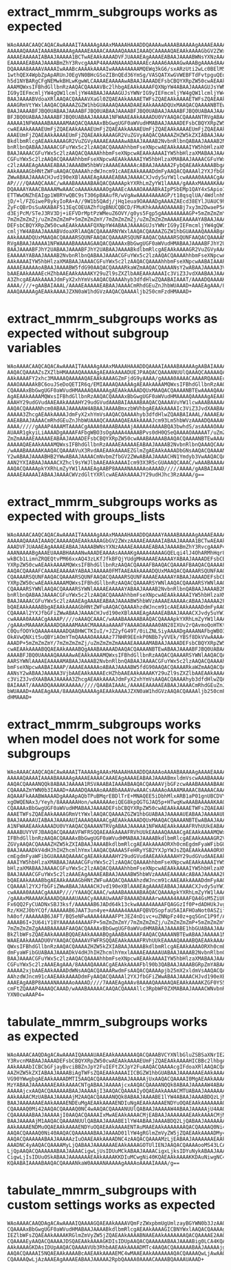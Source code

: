 # extract_mmrm_subgroups works as expected

    WAoAAAACAAQCAQACAwAAAAITAAAAAgAAAxMAAAAHAAADDQAAAAwAAAABAAAAAgAAAAEAAAAC
    AAAAAQAAAAIAAAABAAAAAgAAAAEAAAACAAAAAQAAAAIAAAQCAAAAAQAEAAkAAAAGbGV2ZWxz
    AAAAEAAAAAIABAAJAAAAA1BCTwAEAAkAAAADVFJUAAAEAgAAAAEABAAJAAAABWNsYXNzAAAA
    EAAAAAEABAAJAAAABmZhY3RvcgAAAP4AAAANAAAADAAAAEcAAAA6AAAAGwAAABgAAAAdAAAA
    DQAAAA8AAAAVAAAAIwAAABcAAAAkAAAAIwAAAA4AAAAMQEWq3kG6/sxARzUti2wLc0BElM5E
    1wthQEX4WpbZpApARUnJ0EgVN0BHcGSoZIBnQEd36YmSg/VASQATXwGVWEBFTdFvtpguQEdl
    h5d1NYBARgCFgNEMwkBHLwKgwWLCAAAAEAAAAAwABAAJAAAADEFsbCBQYXRpZW50cwAEAAkA
    AAAMQWxsIFBhdGllbnRzAAQACQAAAAVBc2lhbgAEAAkAAAAFQXNpYW4ABAAJAAAAGUJsYWNr
    IG9yIEFmcmljYW4gQW1lcmljYW4ABAAJAAAAGUJsYWNrIG9yIEFmcmljYW4gQW1lcmljYW4A
    BAAJAAAABVdoaXRlAAQACQAAAAVXaGl0ZQAEAAkAAAAETWFsZQAEAAkAAAAETWFsZQAEAAkA
    AAAGRmVtYWxlAAQACQAAAAZGZW1hbGUAAAAQAAAADAAEAAkAAAADQUxMAAQACQAAAANBTEwA
    BAAJAAAABFJBQ0UABAAJAAAABFJBQ0UABAAJAAAABFJBQ0UABAAJAAAABFJBQ0UABAAJAAAA
    BFJBQ0UABAAJAAAABFJBQ0UABAAJAAAAA1NFWAAEAAkAAAADU0VYAAQACQAAAANTRVgABAAJ
    AAAAA1NFWAAAABAAAAAMAAQACQAAAAxBbGwgUGF0aWVudHMABAAJAAAADEFsbCBQYXRpZW50
    cwAEAAkAAAAEUmFjZQAEAAkAAAAEUmFjZQAEAAkAAAAEUmFjZQAEAAkAAAAEUmFjZQAEAAkA
    AAAEUmFjZQAEAAkAAAAEUmFjZQAEAAkAAAAGR2VuZGVyAAQACQAAAAZHZW5kZXIABAAJAAAA
    BkdlbmRlcgAEAAkAAAAGR2VuZGVyAAAAEAAAAAwABAAJAAAAB2NvbnRlbnQABAAJAAAAB2Nv
    bnRlbnQABAAJAAAACGFuYWx5c2lzAAQACQAAAAhhbmFseXNpcwAEAAkAAAAIYW5hbHlzaXMA
    BAAJAAAACGFuYWx5c2lzAAQACQAAAAhhbmFseXNpcwAEAAkAAAAIYW5hbHlzaXMABAAJAAAA
    CGFuYWx5c2lzAAQACQAAAAhhbmFseXNpcwAEAAkAAAAIYW5hbHlzaXMABAAJAAAACGFuYWx5
    c2lzAAAEAgAAAAEABAAJAAAABW5hbWVzAAAAEAAAAAcABAAJAAAAA2FybQAEAAkAAAABbgAE
    AAkAAAAGbHNtZWFuAAQACQAAAAhzdWJncm91cAAEAAkAAAADdmFyAAQACQAAAAl2YXJfbGFi
    ZWwABAAJAAAACHJvd190eXBlAAAEAgAAAAEABAAJAAAACXJvdy5uYW1lcwAAAA0AAAACgAAA
    AP////QAAAQCAAAC/wAAABAAAAABAAQACQAAAApkYXRhLmZyYW1lAAAA/gAAAxMAAAAKAAAA
    DQAAAAYAAACBAAAAMwAAACoAAAAkAAAAOgAAAEcAAAAOAAAABkAIpPSbEMp1QAY4xSApio1A
    ETTWwONZhEAIgp1W8RYwQBC9sT306pBAAufR/wVgAwAAAA4AAAAGP/t18qsqlUA/4WdlnhNJ
    jD/+l/FZGiweP8ykyIoRA+A//9W1b5QAdj/jHq1eua9OAAAADgAAAAZAEcd38EYlJUAUC9hs
    ZyFcQBrDsSuAKABAF513EqCOEUAZhfUgBNUCQBCD/FMuKhkAAAAOAAAABj7xy3m2DwaeP5As
    d3EjPcM/STeJ3RV3Dj+iEFVDrMptPzWMeuZ6OVY/g0ys5Fgp5gAAAA4AAAAGP+5mZmZmZmY/
    7mZmZmZmZj/uZmZmZmZmP+5mZmZmZmY/7mZmZmZmZj/uZmZmZmZmAAAAEAAAAAYABAAJAAAA
    DEFsbCBQYXRpZW50cwAEAAkAAAAFQXNpYW4ABAAJAAAAGUJsYWNrIG9yIEFmcmljYW4gQW1l
    cmljYW4ABAAJAAAABVdoaXRlAAQACQAAAARNYWxlAAQACQAAAAZGZW1hbGUAAAAQAAAABgAE
    AAkAAAADQUxMAAQACQAAAARSQUNFAAQACQAAAARSQUNFAAQACQAAAARSQUNFAAQACQAAAANT
    RVgABAAJAAAAA1NFWAAAABAAAAAGAAQACQAAAAxBbGwgUGF0aWVudHMABAAJAAAABFJhY2UA
    BAAJAAAABFJhY2UABAAJAAAABFJhY2UABAAJAAAABkdlbmRlcgAEAAkAAAAGR2VuZGVyAAAA
    EAAAAAYABAAJAAAAB2NvbnRlbnQABAAJAAAACGFuYWx5c2lzAAQACQAAAAhhbmFseXNpcwAE
    AAkAAAAIYW5hbHlzaXMABAAJAAAACGFuYWx5c2lzAAQACQAAAAhhbmFseXNpcwAABAIAAAP/
    AAAAEAAAAAoABAAJAAAABW5fdG90AAQACQAAAARkaWZmAAQACQAAAANsY2wABAAJAAAAA3Vj
    bAAEAAkAAAAEcHZhbAAEAAkAAAAKY29uZl9sZXZlbAAEAAkAAAAIc3ViZ3JvdXAABAAJAAAA
    A3ZhcgAEAAkAAAAJdmFyX2xhYmVsAAQACQAAAAhyb3dfdHlwZQAABAIAAAT/AAAADQAAAAKA
    AAAA////+gAABAIAAAL/AAAAEAAAAAEABAAJAAAACmRhdGEuZnJhbWUAAAD+AAAEAgAAA/8A
    AAAQAAAAAgAEAAkAAAAJZXN0aW1hdGVzAAQACQAAAAljb250cmFzdHMAAAD+

# extract_mmrm_subgroups works as expected without subgroup variables

    WAoAAAACAAQCAQACAwAAAAITAAAAAgAAAxMAAAAHAAADDQAAAAIAAAABAAAAAgAABAIAAAAB
    AAQACQAAAAZsZXZlbHMAAAAQAAAAAgAEAAkAAAADUEJPAAQACQAAAANUUlQAAAQCAAAAAQAE
    AAkAAAAFY2xhc3MAAAAQAAAAAQAEAAkAAAAGZmFjdG9yAAAA/gAAAA0AAAACAAAARQAAAEcA
    AAAOAAAAAkBC6ouJSeDoQETIR6q/EMIAAAAQAAAAAgAEAAkAAAAMQWxsIFBhdGllbnRzAAQA
    CQAAAAxBbGwgUGF0aWVudHMAAAAQAAAAAgAEAAkAAAADQUxMAAQACQAAAANBTEwAAAAQAAAA
    AgAEAAkAAAAMQWxsIFBhdGllbnRzAAQACQAAAAxBbGwgUGF0aWVudHMAAAAQAAAAAgAEAAkA
    AAAHY29udGVudAAEAAkAAAAHY29udGVudAAABAIAAAABAAQACQAAAAVuYW1lcwAAABAAAAAH
    AAQACQAAAANhcm0ABAAJAAAAAW4ABAAJAAAABmxzbWVhbgAEAAkAAAAIc3ViZ3JvdXAABAAJ
    AAAAA3ZhcgAEAAkAAAAJdmFyX2xhYmVsAAQACQAAAAhyb3dfdHlwZQAABAIAAAL/AAAAEAAA
    AAEABAAJAAAACmRhdGEuZnJhbWUAAAQCAAAAAQAEAAkAAAAJcm93Lm5hbWVzAAAADQAAAAKA
    AAAA/////gAAAP4AAAMTAAAACgAAAA0AAAABAAAAjAAAAA4AAAABQA3bwhdS/asAAAAOAAAA
    AUAAR1gkyiLiAAAADgAAAAFAFbgWBO3sOgAAAA4AAAABPvs0dH0QSeQAAAAOAAAAAT/uZmZm
    ZmZmAAAAEAAAAAEABAAJAAAADEFsbCBQYXRpZW50cwAAABAAAAABAAQACQAAAANBTEwAAAAQ
    AAAAAQAEAAkAAAAMQWxsIFBhdGllbnRzAAAAEAAAAAEABAAJAAAAB2NvbnRlbnQAAAQCAAAD
    /wAAABAAAAAKAAQACQAAAAVuX3RvdAAEAAkAAAAEZGlmZgAEAAkAAAADbGNsAAQACQAAAAN1
    Y2wABAAJAAAABHB2YWwABAAJAAAACmNvbmZfbGV2ZWwABAAJAAAACHN1Ymdyb3VwAAQACQAA
    AAN2YXIABAAJAAAACXZhcl9sYWJlbAAEAAkAAAAIcm93X3R5cGUAAAQCAAAC/wAAABAAAAAB
    AAQACQAAAApkYXRhLmZyYW1lAAAEAgAABP8AAAANAAAAAoAAAAD/////AAAA/gAABAIAAAP/
    AAAAEAAAAAIABAAJAAAACWVzdGltYXRlcwAEAAkAAAAJY29udHJhc3RzAAAA/g==

# extract_mmrm_subgroups works as expected with groups_lists

    WAoAAAACAAQCAQACAwAAAAITAAAAAgAAAxMAAAAHAAADDQAAAAYAAAABAAAAAgAAAAEAAAAC
    AAAAAQAAAAIAAAQCAAAAAQAEAAkAAAAGbGV2ZWxzAAAAEAAAAAIABAAJAAAAA1BCTwAEAAkA
    AAADVFJUAAAEAgAAAAEABAAJAAAABWNsYXNzAAAAEAAAAAEABAAJAAAABmZhY3RvcgAAAP4A
    AAANAAAABgAAAEUAAABHAAAANwAAADEAAAAsAAAAKgAAAA4AAAAGQELqi4lJ4OhARMhHqr8Q
    wkBCb1LimnZRQEQtvPM66xxAQ43zLKfJfkBFQjYUdgMHAAAAEAAAAAYABAAJAAAADEFsbCBQ
    YXRpZW50cwAEAAkAAAAMQWxsIFBhdGllbnRzAAQACQAAAAFBAAQACQAAAAFBAAQACQAAAAFC
    AAQACQAAAAFCAAAAEAAAAAYABAAJAAAAA0FMTAAEAAkAAAADQUxMAAQACQAAAARSQUNFAAQA
    CQAAAARSQUNFAAQACQAAAARSQUNFAAQACQAAAARSQUNFAAAAEAAAAAYABAAJAAAADEFsbCBQ
    YXRpZW50cwAEAAkAAAAMQWxsIFBhdGllbnRzAAQACQAAAARSYWNlAAQACQAAAARSYWNlAAQA
    CQAAAARSYWNlAAQACQAAAARSYWNlAAAAEAAAAAYABAAJAAAAB2NvbnRlbnQABAAJAAAAB2Nv
    bnRlbnQABAAJAAAACGFuYWx5c2lzAAQACQAAAAhhbmFseXNpcwAEAAkAAAAIYW5hbHlzaXMA
    BAAJAAAACGFuYWx5c2lzAAAEAgAAAAEABAAJAAAABW5hbWVzAAAAEAAAAAcABAAJAAAAA2Fy
    bQAEAAkAAAABbgAEAAkAAAAGbHNtZWFuAAQACQAAAAhzdWJncm91cAAEAAkAAAADdmFyAAQA
    CQAAAAl2YXJfbGFiZWwABAAJAAAACHJvd190eXBlAAAEAgAAAAEABAAJAAAACXJvdy5uYW1l
    cwAAAA0AAAACgAAAAP////oAAAQCAAAC/wAAABAAAAABAAQACQAAAApkYXRhLmZyYW1lAAAA
    /gAAAxMAAAAKAAAADQAAAAMAAACMAAAAaAAAAFYAAAAOAAAAA0AN28IXUv2rQAvmoQoHTKtA
    C0QufOOYkQAAAA4AAAADQABHWCTKIuI/+JZ2yfG49T/0iLZNLSiyAAAADgAAAANAFbgWBO3s
    OkAVwQNXit5uQBYiAOmYTmQAAAAOAAAAAz77NHR9EEnkP0NBb7yVVEk/YBSf8DkVVwAAAA4A
    AAADP+5mZmZmZmY/7mZmZmZmZj/uZmZmZmZmAAAAEAAAAAMABAAJAAAADEFsbCBQYXRpZW50
    cwAEAAkAAAABQQAEAAkAAAABQgAAABAAAAADAAQACQAAAANBTEwABAAJAAAABFJBQ0UABAAJ
    AAAABFJBQ0UAAAAQAAAAAwAEAAkAAAAMQWxsIFBhdGllbnRzAAQACQAAAARSYWNlAAQACQAA
    AARSYWNlAAAAEAAAAAMABAAJAAAAB2NvbnRlbnQABAAJAAAACGFuYWx5c2lzAAQACQAAAAhh
    bmFseXNpcwAABAIAAAP/AAAAEAAAAAoABAAJAAAABW5fdG90AAQACQAAAARkaWZmAAQACQAA
    AANsY2wABAAJAAAAA3VjbAAEAAkAAAAEcHZhbAAEAAkAAAAKY29uZl9sZXZlbAAEAAkAAAAI
    c3ViZ3JvdXAABAAJAAAAA3ZhcgAEAAkAAAAJdmFyX2xhYmVsAAQACQAAAAhyb3dfdHlwZQAA
    BAIAAAT/AAAADQAAAAKAAAAA/////QAABAIAAAL/AAAAEAAAAAEABAAJAAAACmRhdGEuZnJh
    bWUAAAD+AAAEAgAAA/8AAAAQAAAAAgAEAAkAAAAJZXN0aW1hdGVzAAQACQAAAAljb250cmFz
    dHMAAAD+

# extract_mmrm_subgroups works when model does not work for some subgroups

    WAoAAAACAAQCAQACAwAAAAITAAAAAgAAAxMAAAAHAAADDQAAAAoAAAABAAAAAgAAAAEAAAAC
    AAAAAQAAAAIAAAABAAAAAgAAAAEAAAACAAAEAgAAAAEABAAJAAAABmxldmVscwAAABAAAAAC
    AAQACQAAAANQQk8ABAAJAAAAA1RSVAAABAIAAAABAAQACQAAAAVjbGFzcwAAABAAAAABAAQA
    CQAAAAZmYWN0b3IAAAD+AAAADQAAAAoAAABbAAAAVwAAACsAAAAoAAAAMAAAAC8AAAACAAAA
    AQAAAFkAAABWAAAADgAAAApAQbTPuBMqrEBDlTrE+MNAQEE5iDbhMlxARB1aP01gnUBCDVY3
    xgOWQENAx3/Yeyh/8AAAAAAHon/wAAAAAAeiQEG8kpQGTGJAQ5p+HTwqKwAAABAAAAAKAAQA
    CQAAAAxBbGwgUGF0aWVudHMABAAJAAAADEFsbCBQYXRpZW50cwAEAAkAAAAETWFsZQAEAAkA
    AAAETWFsZQAEAAkAAAAGRmVtYWxlAAQACQAAAAZGZW1hbGUABAAJAAAAAUEABAAJAAAAAUEA
    BAAJAAAAAUIABAAJAAAAAUIAAAAQAAAACgAEAAkAAAADQUxMAAQACQAAAANBTEwABAAJAAAA
    A1NFWAAEAAkAAAADU0VYAAQACQAAAANTRVgABAAJAAAAA1NFWAAEAAkAAAAFRVhUUkEABAAJ
    AAAABUVYVFJBAAQACQAAAAVFWFRSQQAEAAkAAAAFRVhUUkEAAAAQAAAACgAEAAkAAAAMQWxs
    IFBhdGllbnRzAAQACQAAAAxBbGwgUGF0aWVudHMABAAJAAAABkdlbmRlcgAEAAkAAAAGR2Vu
    ZGVyAAQACQAAAAZHZW5kZXIABAAJAAAABkdlbmRlcgAEAAkAAAAORXh0cmEgdmFyaWFibGUA
    BAAJAAAADkV4dHJhIHZhcmlhYmxlAAQACQAAAA5FeHRyYSB2YXJpYWJsZQAEAAkAAAAORXh0
    cmEgdmFyaWFibGUAAAAQAAAACgAEAAkAAAAHY29udGVudAAEAAkAAAAHY29udGVudAAEAAkA
    AAAIYW5hbHlzaXMABAAJAAAACGFuYWx5c2lzAAQACQAAAAhhbmFseXNpcwAEAAkAAAAIYW5h
    bHlzaXMABAAJAAAACGFuYWx5c2lzAAQACQAAAAhhbmFseXNpcwAEAAkAAAAIYW5hbHlzaXMA
    BAAJAAAACGFuYWx5c2lzAAAEAgAAAAEABAAJAAAABW5hbWVzAAAAEAAAAAcABAAJAAAAA2Fy
    bQAEAAkAAAABbgAEAAkAAAAGbHNtZWFuAAQACQAAAAhzdWJncm91cAAEAAkAAAADdmFyAAQA
    CQAAAAl2YXJfbGFiZWwABAAJAAAACHJvd190eXBlAAAEAgAAAAEABAAJAAAACXJvdy5uYW1l
    cwAAAA0AAAACgAAAAP////YAAAQCAAAC/wAAABAAAAABAAQACQAAAApkYXRhLmZyYW1lAAAA
    /gAAAxMAAAAKAAAADQAAAAUAAACyAAAAUwAAAF8AAAADAAAArwAAAA4AAAAFQA4GsM5ZiUFA
    Fx6QQ2FyCUADNxSBJ3ksf/AAAAAAB6JADd64k13ckwAAAA4AAAAFQAGGzIf0P+dADHUkJvgl
    Rz/KHZJ0bYCQf/AAAAAAB6JAAT3un4ye+AAAAA4AAAAFQBVDSopfaU5AIAFHOaNot0ASZift
    hA0of/AAAAAAB6JAFT/BQ5eNFwAAAA4AAAAFPtJEZ4nDivc+uZNNpFz40z+gq5GnC1P9f/AA
    AAAAB6I+2U64iY18YAAAAA4AAAAFP+5mZmZmZmY/7mZmZmZmZj/uZmZmZmZmP+5mZmZmZmY/
    7mZmZmZmZgAAABAAAAAFAAQACQAAAAxBbGwgUGF0aWVudHMABAAJAAAABE1hbGUABAAJAAAA
    BkZlbWFsZQAEAAkAAAABQQAEAAkAAAABQgAAABAAAAAFAAQACQAAAANBTEwABAAJAAAAA1NF
    WAAEAAkAAAADU0VYAAQACQAAAAVFWFRSQQAEAAkAAAAFRVhUUkEAAAAQAAAABQAEAAkAAAAM
    QWxsIFBhdGllbnRzAAQACQAAAAZHZW5kZXIABAAJAAAABkdlbmRlcgAEAAkAAAAORXh0cmEg
    dmFyaWFibGUABAAJAAAADkV4dHJhIHZhcmlhYmxlAAAAEAAAAAUABAAJAAAAB2NvbnRlbnQA
    BAAJAAAACGFuYWx5c2lzAAQACQAAAAhhbmFseXNpcwAEAAkAAAAIYW5hbHlzaXMABAAJAAAA
    CGFuYWx5c2lzAAAEAgAAA/8AAAAQAAAACgAEAAkAAAAFbl90b3QABAAJAAAABGRpZmYABAAJ
    AAAAA2xjbAAEAAkAAAADdWNsAAQACQAAAARwdmFsAAQACQAAAApjb25mX2xldmVsAAQACQAA
    AAhzdWJncm91cAAEAAkAAAADdmFyAAQACQAAAAl2YXJfbGFiZWwABAAJAAAACHJvd190eXBl
    AAAEAgAABP8AAAANAAAAAoAAAAD////7AAAEAgAAAv8AAAAQAAAAAQAEAAkAAAAKZGF0YS5m
    cmFtZQAAAP4AAAQCAAAD/wAAABAAAAACAAQACQAAAAllc3RpbWF0ZXMABAAJAAAACWNvbnRy
    YXN0cwAAAP4=

# tabulate_mmrm_subgroups works as expected

    WAoAAAACAAQDAgACAwAAAAIQAAAAUAAEAAkAAAAAAAQACQAAABVCYXNlbGluZSBSaXNrIEZh
    Y3RvcnMABAAJAAAADEFsbCBQYXRpZW50cwAEAAkAAAAEUmFjZQAEAAkAAAAHICBBc2lhbgAE
    AAkAAAAbICBCbGFjayBvciBBZnJpY2FuIEFtZXJpY2FuAAQACQAAAAcgIFdoaXRlAAQACQAA
    AAZHZW5kZXIABAAJAAAABiAgTWFsZQAEAAkAAAAIICBGZW1hbGUABAAJAAAAAAAEAAkAAAAH
    VG90YWwgbgAEAAkAAAADMTI5AAQACQAAAAAABAAJAAAAAjUxAAQACQAAAAI0MgAEAAkAAAAC
    MzYABAAJAAAAAAAEAAkAAAACNTgABAAJAAAAAjcxAAQACQAAAANQQk8ABAAJAAAAAW4ABAAJ
    AAAAAjcxAAQACQAAAAAABAAJAAAAAjI3AAQACQAAAAIyOQAEAAkAAAACMTUABAAJAAAAAAAE
    AAkAAAACMzUABAAJAAAAAjM2AAQACQAAAANQQk8ABAAJAAAABE1lYW4ABAAJAAAABDQzLjMA
    BAAJAAAAAAAEAAkAAAAENDEuMgAEAAkAAAAENDIuNgAEAAkAAAAENDYuOQAEAAkAAAAAAAQA
    CQAAAAQ0Mi42AAQACQAAAAQ0NC4wAAQACQAAAANUUlQABAAJAAAAAW4ABAAJAAAAAjU4AAQA
    CQAAAAAABAAJAAAAAjI0AAQACQAAAAIxMwAEAAkAAAACMjEABAAJAAAAAAAEAAkAAAACMjMA
    BAAJAAAAAjM1AAQACQAAAANUUlQABAAJAAAABE1lYW4ABAAJAAAABDQ2LjQABAAJAAAAAAAE
    AAkAAAAENDMuOQAEAAkAAAAENDYuOQAEAAkAAAAENTAuMAAEAAkAAAAAAAQACQAAAAQ0Ni44
    AAQACQAAAAQ0Ni40AAQACQAAAAAABAAJAAAAD01lYW4gRGlmZmVyZW5jZQAEAAkAAAADMy4x
    AAQACQAAAAAABAAJAAAAAzIuOAAEAAkAAAADNC4zAAQACQAAAAMzLjEABAAJAAAAAAAEAAkA
    AAADNC4yAAQACQAAAAMyLjQABAAJAAAAAAAEAAkAAAAGOTUlIENJAAQACQAAAAooMS43LCA0
    LjQpAAQACQAAAAAABAAJAAAACigwLjUsIDUuMCkABAAJAAAACigxLjksIDYuNykABAAJAAAA
    CigwLjIsIDUuOSkABAAJAAAAAAAEAAkAAAAKKDIuMCwgNi40KQAEAAkAAAAKKDAuNiwgNC4x
    KQAABAIAAAABAAQACQAAAANkaW0AAAANAAAAAgAAAAoAAAAIAAAA/g==

# tabulate_mmrm_subgroups with custom settings works as expected

    WAoAAAACAAQDAgACAwAAAAIQAAAAGQAEAAkAAAAVQmFzZWxpbmUgUmlzayBGYWN0b3JzAAQA
    CQAAAAxBbGwgUGF0aWVudHMABAAJAAAABkdlbmRlcgAEAAkAAAAGICBNYWxlAAQACQAAAAgg
    IEZlbWFsZQAEAAkAAAAKRGlmZmVyZW5jZQAEAAkAAAABNAAEAAkAAAAAAAQACQAAAAE2AAQA
    CQAAAAEyAAQACQAAAAJDSQAEAAkAAAAGKDIsIDUpAAQACQAAAAAABAAJAAAABig0LCA4KQAE
    AAkAAAAGKDAsIDUpAAQACQAAAAVUb3RhbAAEAAkAAAADMTc4AAQACQAAAAAABAAJAAAAAjgz
    AAQACQAAAAI5NQAEAAkAAAABcAAEAAkAAAAEMC4wMAAEAAkAAAAAAAQACQAAAAQwLjAwAAQA
    CQAAAAQwLjAzAAAEAgAAAAEABAAJAAAAA2RpbQAAAA0AAAACAAAABQAAAAUAAAD+


